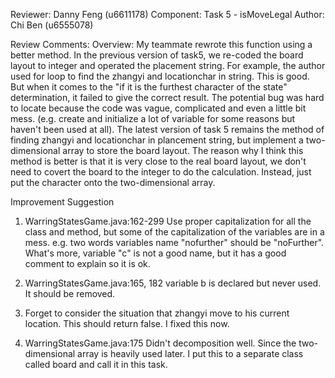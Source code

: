 Reviewer: Danny Feng (u6611178)
Component: Task 5 - isMoveLegal
Author: Chi Ben (u6555078)

Review Comments:
Overview: My teammate rewrote this function using a better method. In the previous version of task5, 
we re-coded the board layout to integer and operated the placement string. For example, the author 
used for loop to find the zhangyi and locationchar in string. This is good. But when it comes to 
the "if it is the furthest character of the state" determination, it failed to give the correct result.
The potential bug was hard to locate because the code was vague, complicated and even a little bit mess.
(e.g. create and initialize a lot of variable for some reasons but haven't been used at all). 
The latest version of task 5 remains the method of finding zhangyi and locationchar in plancement string,
but implement a two-dimensional array to store the board layout. The reason why I think this method is 
better is that it is very close to the real board layout, we don't need to covert the board to the integer 
to do the calculation. Instead, just put the character onto the two-dimensional array.

Improvement Suggestion
1. WarringStatesGame.java:162-299 Use proper capitalization for all the class and method, but 
some of the capitalization of the variables are in a mess. e.g. two words variables name "nofurther"
should be "noFurther". What's more, variable "c" is not a good name, but it has a good comment to 
explain so it is ok.

2. WarringStatesGame.java:165, 182 variable b is declared but never used. It should be removed.

3. Forget to consider the situation that zhangyi move to his current location. This should return false.
I fixed this now.

4. WarringStatesGame.java:175 Didn't decomposition well. Since the two-dimensional array is heavily used
later. I put this to a separate class called board and call it in this task.